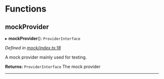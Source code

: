 

# Functions

<a id="mockprovider"></a>

##  mockProvider

▸ **mockProvider**(): `ProviderInterface`

*Defined in [mock/index.ts:18](https://github.com/polkadot-js/api/blob/0c23615/packages/rpc-provider/src/mock/index.ts#L18)*

A mock provider mainly used for testing.

**Returns:** `ProviderInterface`
The mock provider

___

